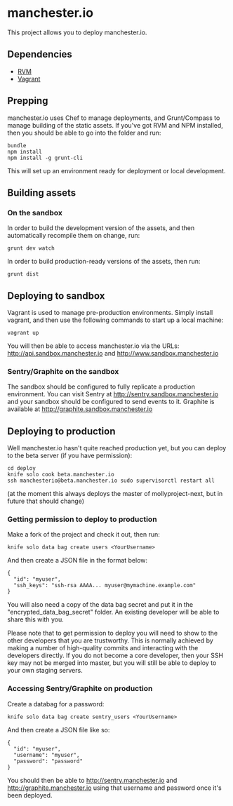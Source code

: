 manchester.io
=============

This project allows you to deploy manchester.io.

Dependencies
------------

* [RVM](https://rvm.io/)
* [Vagrant](http://vagrantup.com/)

Prepping
--------

manchester.io uses Chef to manage deployments, and Grunt/Compass to manage building of the static assets. If you've got
RVM and NPM installed, then you should be able to go into the folder and run:

    bundle
    npm install
    npm install -g grunt-cli

This will set up an environment ready for deployment or local development.

Building assets
---------------

### On the sandbox ###

In order to build the development version of the assets, and then automatically recompile them on change, run:

    grunt dev watch

In order to build production-ready versions of the assets, then run:

    grunt dist

Deploying to sandbox
--------------------

Vagrant is used to manage pre-production environments. Simply install vagrant, and then use the following commands
to start up a local machine:

    vagrant up

You will then be able to access manchester.io via the URLs: http://api.sandbox.manchester.io and http://www.sandbox.manchester.io

### Sentry/Graphite on the sandbox ###

The sandbox should be configured to fully replicate a production environment. You can visit Sentry at
http://sentry.sandbox.manchester.io and your sandbox should be configured to send events to it. Graphite is available at
http://graphite.sandbox.manchester.io

Deploying to production
-----------------------

Well manchester.io hasn't quite reached production yet, but you can deploy to the beta server (if you have permission):

    cd deploy
    knife solo cook beta.manchester.io
    ssh manchesterio@beta.manchester.io sudo supervisorctl restart all

(at the moment this always deploys the master of mollyproject-next, but in future that should change)

### Getting permission to deploy to production ###

Make a fork of the project and check it out, then run:

    knife solo data bag create users <YourUsername>

And then create a JSON file in the format below:

    {
      "id": "myuser",
      "ssh_keys": "ssh-rsa AAAA... myuser@mymachine.example.com"
    }

You will also need a copy of the data bag secret and put it in the "encrypted_data_bag_secret" folder. An existing
developer will be able to share this with you.

Please note that to get permission to deploy you will need to show to the other developers that you are trustworthy.
This is normally achieved by making a number of high-quality commits and interacting with the developers directly. If
you do not become a core developer, then your SSH key may not be merged into master, but you will still be able to
deploy to your own staging servers.

### Accessing Sentry/Graphite on production ###

Create a databag for a password:

    knife solo data bag create sentry_users <YourUsername>

And then create a JSON file like so:

    {
      "id": "myuser",
      "username": "myuser",
      "password": "password"
    }

You should then be able to http://sentry.manchester.io and http://graphite.manchester.io using that username and
password once it's been deployed.
